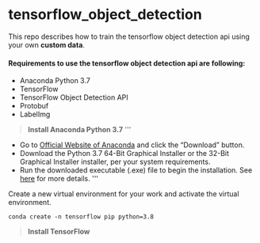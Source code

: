 # tensorflow_object_detection
This repo describes how to train the tensorflow object detection api using your own **custom data**.

#### Requirements to use the tensorflow object detection api are following:
* Anaconda Python 3.7
* TensorFlow
* TensorFlow Object Detection API
* Protobuf
* LabelImg

  

> **Install Anaconda Python 3.7**
'''
* Go to [Official Website of Anaconda](https://www.anaconda.com/products/individual) and click the “Download” button.
* Download the Python 3.7 64-Bit Graphical Installer or the 32-Bit Graphical Installer installer, per your system requirements.
* Run the downloaded executable (.exe) file to begin the installation. See [here](https://docs.anaconda.com/free/anaconda/install/windows/) for more details.
'''


Create a new virtual environment for your work and activate the virtual environment.
```
conda create -n tensorflow pip python=3.8
```

> **Install TensorFlow**


